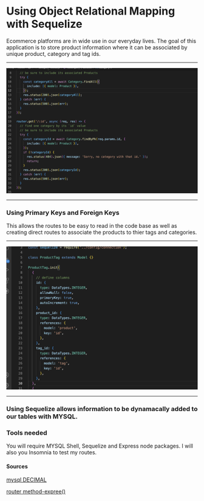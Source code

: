 # Using Object Relational Mapping with Sequelize

Ecommerce platforms are in wide use in our everyday lives. The goal of this application is to store product information where it can be associated by unique product, category and tag ids. 
*****
![router-get](./IMG/router-get.png)
*****
### Using Primary Keys and Foreign Keys

This allows the routes to be easy to read in the code base as well as creating direct routes to associate the products to thier tags and categories. 
*****
![Sequelize](./IMG/Sequelize-init.png)
*****
### Using Sequelize allows information to be dynamacally added to our tables with MYSQL.

### Tools needed

You will require MYSQL Shell, Sequelize and Express node packages. I will also you Insomnia to test my routes. 


#### Sources

[mysql DECIMAL](https://dev.mysql.com/doc/refman/5.7/en/precision-math-decimal-characteristics.html)

[router method-expree()](http://expressjs.com/en/5x/api.html#router.METHOD)